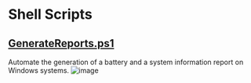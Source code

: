 # Shell Scripts

## [GenerateReports.ps1](GenerateReports.ps1)
Automate the generation of a battery and a system information report on Windows systems.
![image](https://github.com/jack-200/other-programs/assets/86848773/9a507aaa-e7cf-4210-b8fe-28ecd79004f4)